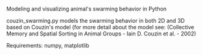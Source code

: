 Modeling and visualizing animal's swarming behavior in Python

couzin_swarming.py models the swarming behavior in both 2D and 3D based on Couzin's model (for more detail about the model see:
(Collective Memory and Spatial Sorting in Animal Groups - Iain D. Couzin et al. - 2002)

Requirements: numpy, matplotlib
